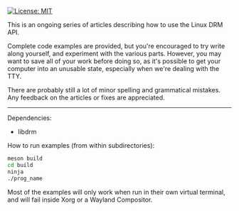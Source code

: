  [![License: MIT](https://img.shields.io/badge/License-MIT-yellow.svg)](https://opensource.org/licenses/MIT)

This is an ongoing series of articles describing how to use the Linux DRM API.

Complete code examples are provided, but you're encouraged to try write along
yourself, and experiment with the various parts. However, you may want to save
all of your work before doing so, as it's possible to get your computer into an
unusable state, especially when we're dealing with the TTY.

There are probably still a lot of minor spelling and grammatical mistakes. Any
feedback on the articles or fixes are appreciated.

---

Dependencies:
- libdrm

How to run examples (from within subdirectories):
```sh
meson build
cd build
ninja
./prog_name
```

Most of the examples will only work when run in their own virtual terminal, and
will fail inside Xorg or a Wayland Compositor.
